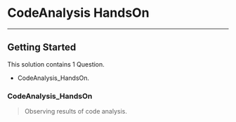 # CodeAnalysis HandsOn

---



## Getting Started

This solution contains 1 Question.

- CodeAnalysis_HandsOn.

### CodeAnalysis_HandsOn

> Observing results of code analysis.